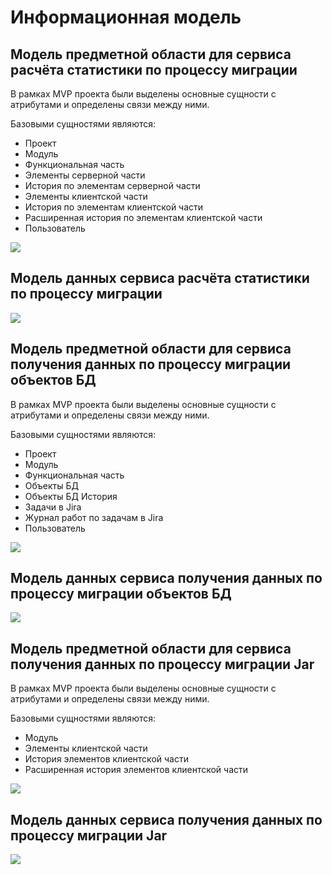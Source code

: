 # Информационная модель

## Модель предметной области для сервиса расчёта статистики по процессу миграции 

В рамках MVP проекта были выделены основные сущности с атрибутами и определены связи между ними.

Базовыми сущностями являются:

- Проект
- Модуль
- Функциональная часть
- Элементы серверной части
- История по элементам серверной части
- Элементы клиентской части
- История по элементам клиентской части
- Расширенная история по элементам клиентской части
- Пользователь

![](diagrams/src/OTUS_Sergo.puml)

## Модель данных сервиса расчёта статистики по процессу миграции

![](assets/images/OTUS-Sergo.png)

## Модель предметной области для сервиса получения данных по процессу миграции объектов БД

В рамках MVP проекта были выделены основные сущности с атрибутами и определены связи между ними.

Базовыми сущностями являются:

- Проект
- Модуль
- Функциональная часть
- Объекты БД
- Объекты БД История
- Задачи в Jira
- Журнал работ по задачам в Jira
- Пользователь

![](diagrams/src/OTUS_Project.puml)

## Модель данных сервиса получения данных по процессу миграции объектов БД

![](assets/images/OTUS-Alex.png)

## Модель предметной области для сервиса получения данных по процессу миграции Jar

В рамках MVP проекта были выделены основные сущности с атрибутами и определены связи между ними.

Базовыми сущностями являются:

- Модуль
- Элементы клиентской части
- История элементов клиентской части
- Расширенная история элементов клиентской части

![](diagrams/src/OTUS_Rus.puml)

## Модель данных сервиса получения данных по процессу миграции Jar

![](assets/images/OTUS-Rus.png)